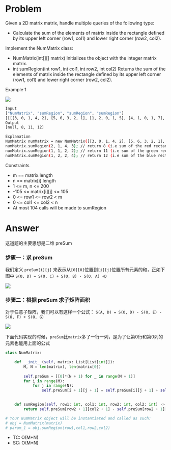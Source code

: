 # Problem
Given a 2D matrix matrix, handle multiple queries of the following type:
- Calculate the sum of the elements of matrix inside the rectangle defined by its upper left corner (row1, col1) and lower right corner (row2, col2).

Implement the NumMatrix class:
- NumMatrix(int[][] matrix) Initializes the object with the integer matrix matrix.
- int sumRegion(int row1, int col1, int row2, int col2) Returns the sum of the elements of matrix inside the rectangle defined by its upper left corner (row1, col1) and lower right corner (row2, col2).

Example 1

![](https://assets.leetcode.com/uploads/2021/03/14/sum-grid.jpg)
```bash
Input
["NumMatrix", "sumRegion", "sumRegion", "sumRegion"]
[[[[3, 0, 1, 4, 2], [5, 6, 3, 2, 1], [1, 2, 0, 1, 5], [4, 1, 0, 1, 7], [1, 0, 3, 0, 5]]], [2, 1, 4, 3], [1, 1, 2, 2], [1, 2, 2, 4]]
Output
[null, 8, 11, 12]

Explanation
NumMatrix numMatrix = new NumMatrix([[3, 0, 1, 4, 2], [5, 6, 3, 2, 1], [1, 2, 0, 1, 5], [4, 1, 0, 1, 7], [1, 0, 3, 0, 5]]);
numMatrix.sumRegion(2, 1, 4, 3); // return 8 (i.e sum of the red rectangle)
numMatrix.sumRegion(1, 1, 2, 2); // return 11 (i.e sum of the green rectangle)
numMatrix.sumRegion(1, 2, 2, 4); // return 12 (i.e sum of the blue rectangle)
```

Constraints
- m == matrix.length
- n == matrix[i].length
- 1 <= m, n <= 200
- -105 <= matrix[i][j] <= 105
- 0 <= row1 <= row2 < m
- 0 <= col1 <= col2 < n
- At most 104 calls will be made to sumRegion

# Answer
这道题的主要思想是二维 preSum

### 步骤一：求 preSum
我们定义 `preSum[i][j]` 来表示从`[0][0]`位置到`[i][j]`位置所有元素的和，正如下图中 `S(O, D) = S(O, C) + S(O, B) - S(O, A) +D`

![](https://pic.leetcode-cn.com/1614646493-EriDmE-304.001.jpeg)

### 步骤二：根据 preSum 求子矩阵面积
对于任意子矩阵，我们可以有这样一个公式：
`S(A, D) = S(O, D) - S(O, E) - S(O, F) + S(O, G)`

![](https://pic.leetcode-cn.com/1614646585-JOesrN-304.002.jpeg)

下面代码实现的时候，`preSum`比`matrix`多了一行一列，是为了让第0行和第0列的元素也能用上面的公式
```python
class NumMatrix:

    def __init__(self, matrix: List[List[int]]):
        M, N = len(matrix), len(matrix[0])
            
        self.preSum = [[0]*(N + 1) for _ in range(M + 1)]
        for i in range(M):
            for j in range(N):
                self.preSum[i + 1][j + 1] = self.preSum[i][j + 1] + self.preSum[i + 1][j] - self.preSum[i][j] + matrix[i][j]
        

    def sumRegion(self, row1: int, col1: int, row2: int, col2: int) -> int:
        return self.preSum[row2 + 1][col2 + 1] - self.preSum[row2 + 1][col1] - self.preSum[row1][col2 + 1] + self.preSum[row1][col1]

# Your NumMatrix object will be instantiated and called as such:
# obj = NumMatrix(matrix)
# param_1 = obj.sumRegion(row1,col1,row2,col2)
```

- TC: O(M*N)
- SC: O(M*N)